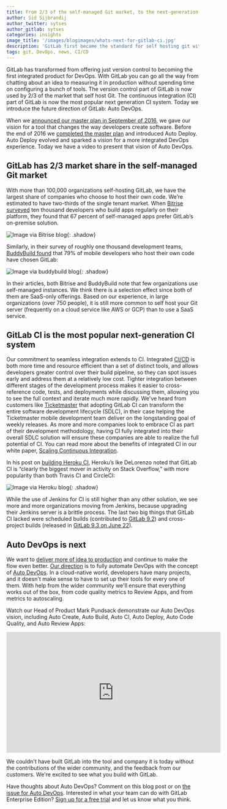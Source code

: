 ```yaml
---
title: From 2/3 of the self-managed Git market, to the next-generation CI system, to Auto DevOps
author: Sid Sijbrandij
author_twitter: sytses
author_gitlab: sytses
categories: insights
image_title: '/images/blogimages/whats-next-for-gitlab-ci.jpg'
description: 'GitLab first became the standard for self hosting git with two-thirds of the market, then became the next generation CI system, and the next step is creating Auto DevOps.'
tags: git, DevOps, news, CI/CD
---
```


GitLab has transformed from offering just version control to becoming the first integrated product for DevOps. With GitLab you can go all the way from chatting about an idea to measuring it in production without spending time on configuring a bunch of tools. The version control part of GitLab is now used by 2/3 of the market that self host Git. The continuous integration (CI) part of GitLab is now the most popular next generation CI system. Today we introduce the future direction of GitLab: Auto DevOps.

<!-- more -->

When we [announced our master plan in September of 2016](/blog/2016/09/13/gitlab-master-plan/), we gave our vision for a tool that changes the way developers create software. Before the end of 2016 we [completed the master plan](/blog/2016/12/22/gitlab-8-15-released/) and introduced Auto Deploy. Auto Deploy evolved and sparked a vision for a more integrated DevOps experience. Today we have a video to present that vision of Auto DevOps.

## GitLab has 2/3 market share in the self-managed Git market

With more than 100,000 organizations self-hosting GitLab, we have the largest share of companies who choose to host their own code. We’re estimated to have two-thirds of the single tenant market. When [Bitrise surveyed](http://blog.bitrise.io/2017/01/27/state-of-app-development-in-2016.html#self-hosted) ten thousand developers who build apps regularly on their platform, they found that 67 percent of self-managed apps prefer GitLab’s on-premise solution.

![Image via Bitrise blog](/images/blogimages/bitrise-self-hosted-chart.png){: .shadow}<br>

Similarly, in their survey of roughly one thousand development teams, [BuddyBuild found](https://www.buddybuild.com/blog/source-code-hosting#selfhosted) that 79% of mobile developers who host their own code have chosen GitLab:

![Image via buddybuild blog](/images/blogimages/buddybuild-self-hosted-chart.png){: .shadow}<br>

In their articles, both Bitrise and BuddyBuild note that few organizations use self-managed instances. We think there is a selection effect since both of them are SaaS-only offerings. Based on our experience, in large organizations (over 750 people), it is still more common to self host your Git server (frequently on a cloud service like AWS or GCP) than to use a SaaS service.

## GitLab CI is the most popular next-generation CI system

Our commitment to seamless integration extends to CI. Integrated [CI/CD](/topics/ci-cd/) is both more time and resource efficient than a set of distinct tools, and allows developers greater control over their build pipeline, so they can spot issues early and address them at a relatively low cost. Tighter integration between different stages of the development process makes it easier to cross-reference code, tests, and deployments while discussing them, allowing you to see the full context and iterate much more rapidly. We've heard from customers like [Ticketmaster](/blog/2017/06/07/continuous-integration-ticketmaster/) that adopting GitLab CI can transform the entire software development lifecycle (SDLC), in their case helping the Ticketmaster mobile development team deliver on the longstanding goal of weekly releases. As more and more companies look to embrace CI as part of their development methodology, having CI fully integrated into their overall SDLC solution will ensure these companies are able to realize the full potential of CI. You can read more about the benefits of integrated CI in our white paper, [Scaling Continuous Integration](http://get.gitlab.com/scaled-ci-cd/).

In his post on [building Heroku CI](https://blog.heroku.com/building-tools-for-developers-heroku-ci), Heroku’s Ike DeLorenzo noted that GitLab CI is “clearly the biggest mover in activity on Stack Overflow,” with more popularity than both Travis CI and CircleCI:

![Image via Heroku blog](/images/blogimages/heroku-questions-chart.png){: .shadow}<br>

While the use of Jenkins for CI is still higher than any other solution, we see more and more organizations moving from Jenkins, because upgrading their Jenkins server is a brittle process. The last two big things that GitLab CI lacked were scheduled builds (contributed to [GitLab 9.2](/blog/2017/05/22/gitlab-9-2-released/)) and cross-project builds (released in [GitLab 9.3 on June 22](/blog/2017/06/22/gitlab-9-3-released/)).

## Auto DevOps is next

We want to [deliver more of idea to production](https://gitlab.com/gitlab-org/gitlab-ce/issues/32639) and continue to make the flow even better. [Our direction](/direction/#ci--cd) is to fully automate DevOps with the concept of [Auto DevOps](https://gitlab.com/gitlab-org/gitlab-ee/issues/2517). In a cloud-native world, developers have many projects, and it doesn't make sense to have to set up their tools for every one of them. With help from the wider community we'll ensure that everything works out of the box, from code quality metrics to Review Apps, and from metrics to autoscaling.

Watch our Head of Product Mark Pundsack demonstrate our Auto DevOps vision, including Auto Create, Auto Build, Auto CI, Auto Deploy, Auto Code Quality, and Auto Review Apps:

<iframe width="560" height="315" src="https://www.youtube.com/embed/KGrJguM361c?rel=0" frameborder="0" allowfullscreen></iframe>

We couldn't have built GitLab into the tool and company it is today without the contributions of the wider community, and the feedback from our customers. We're excited to see what you build with GitLab.

Have thoughts about Auto DevOps? Comment on this blog post or on [the issue for Auto DevOps](https://gitlab.com/gitlab-org/gitlab-ee/issues/2517). Interested in what your team can do with GitLab Enterprise Edition? [Sign up for a free trial](/free-trial/) and let us know what you think.
